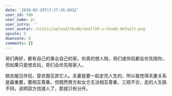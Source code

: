 ```yaml
---
date: '2018-02-19T17:27:26.681Z'
user_id: 340
user_name: pc
user_intro: ''
user_avatar: /static/upload/thumb/small50-u-thumb-default.png
upvote: 5
downvote: 0
comments: []
---
```


哥们再好，都有自己的事业自己的家。你真的想人陪，哥们或伴侣都会优先陪你，但如果只是想去玩，哥们会优先陪家人。

  

脱衣服见伴侣，穿衣服见其它人。夫妻是要一起走完人生的，所以我觉得夫妻关系是最重要，要相互尊重，但既然男方和女方无法相互尊重，三观不合，走的人生路不同，说明双方找错人了，那就只有分开。
